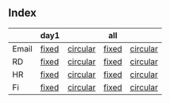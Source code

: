 ## Index

|       | day1                              |                                         | all                                |                                          |
| ----- | --------------------------------- | --------------------------------------- | ---------------------------------- | ---------------------------------------- |
| Email | [fixed](HTML/email_force_d1.html) | [circular](HTML/email_circular_d1.html) | [fixed](HTML/email_force_all.html) | [circular](HTML/email_circular_all.html) |
| RD    | [fixed](HTML/rd_force_d1.html)    | [circular](HTML/rd_circular_d1.html)    | [fixed](HTML/rd_force_all.html)    | [circular](HTML/rd_circular_all.html)    |
| HR    | [fixed](HTML/hr_force_d1.html)    | [circular](HTML/hr_circular_d1.html)    | [fixed](HTML/hr_force_all.html)    | [circular](HTML/hr_circular_all.html)    |
| Fi    | [fixed](HTML/fi_force_d1.html)    | [circular](HTML/fi_circular_d1.html)    | [fixed](HTML/fi_force_all.html)    | [circular](HTML/fi_circular_all.html)    |

